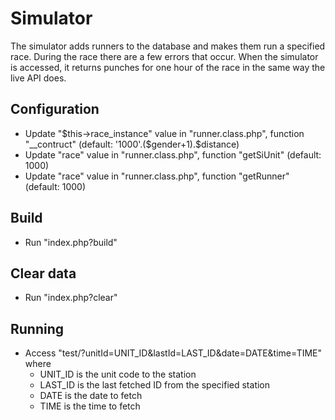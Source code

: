 # Simulator
The simulator adds runners to the database and makes them run a specified race. During the race there are a few errors that occur.
When the simulator is accessed, it returns punches for one hour of the race in the same way the live API does.

## Configuration
- Update "$this->race_instance" value in "runner.class.php", function "__contruct" (default: '1000'.($gender+1).$distance)
- Update "race" value in "runner.class.php", function "getSiUnit" (default: 1000)
- Update "race" value in "runner.class.php", function "getRunner" (default: 1000)

## Build
- Run "index.php?build"

## Clear data
- Run "index.php?clear"

## Running
- Access "test/?unitId=UNIT_ID&lastId=LAST_ID&date=DATE&time=TIME" where
  - UNIT_ID is the unit code to the station
  - LAST_ID is the last fetched ID from the specified station
  - DATE is the date to fetch
  - TIME is the time to fetch
